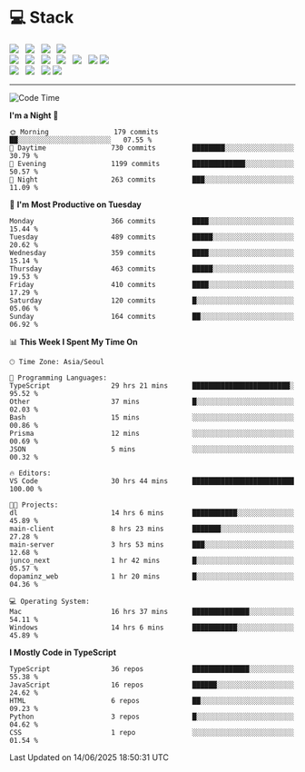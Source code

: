 <h1>💻 Stack</h1>
<div>
 <!-- badge : https://shields.io/ -->
 <!-- icon : https://simpleicons.org/?q=Get -->
 <img src="https://img.shields.io/badge/HTML5-e74c3c?style=flat-square&logo=HTML5&logoColor=white"/> &nbsp 
 <img src="https://img.shields.io/badge/CSS3-0A84FF?style=flat-square&logo=CSS3&logoColor=white"/> &nbsp 
 <img src="https://img.shields.io/badge/JavaScript-FFCD11?style=flat-square&logo=JavaScript&logoColor=white"/> &nbsp 
 <img src="https://img.shields.io/badge/TypeScript-3075C0?style=flat-square&logo=TypeScript&logoColor=white"/>
 <br/>
 <img src="https://img.shields.io/badge/Next-000000?style=flat-square&logo=nextdotjs&logoColor=white"/> &nbsp 
 <img src="https://img.shields.io/badge/React-00BCF6?style=flat-square&logo=React&logoColor=white"/> &nbsp 
 <img src="https://img.shields.io/badge/Redux-764ABC?style=flat-square&logo=Redux&logoColor=white"/> &nbsp
 <img src="https://img.shields.io/badge/Recoil-3578E5?style=flat-square&logo=recoil&logoColor=white"/> &nbsp
 <img src="https://img.shields.io/badge/React-Query-FF4154?style=flat-square&logo=reactquery&logoColor=white"/> &nbsp 
 <img src="https://img.shields.io/badge/styled%2Dcomponents-DB7093?style=flat-square&logo=styled%2Dcomponents&logoColor=white"/>
 <img src="https://img.shields.io/badge/CSS Modules-000000?style=flat-square&logo=CSS Modules&logoColor=white"/> &nbsp 
 <br/>
 <img src="https://img.shields.io/badge/Node-339933?style=flat-square&logo=Node.js&logoColor=white"/> &nbsp 
 <img src="https://img.shields.io/badge/Express-000000?style=flat-square&logo=Express&logoColor=white"/> &nbsp 
 <img src="https://img.shields.io/badge/MongoDB-47A248?style=flat-square&logo=MongoDB&logoColor=white"/>
 <img src="https://img.shields.io/badge/MariaDB-003545?style=flat-square&logo=mariadb&logoColor=white"/>
</div>

<hr>

<!--START_SECTION:waka-->
![Code Time](http://img.shields.io/badge/Code%20Time-2%2C519%20hrs%2052%20mins-blue)

**I'm a Night 🦉** 

```text
🌞 Morning                179 commits         ██░░░░░░░░░░░░░░░░░░░░░░░   07.55 % 
🌆 Daytime                730 commits         ████████░░░░░░░░░░░░░░░░░   30.79 % 
🌃 Evening                1199 commits        █████████████░░░░░░░░░░░░   50.57 % 
🌙 Night                  263 commits         ███░░░░░░░░░░░░░░░░░░░░░░   11.09 % 
```
📅 **I'm Most Productive on Tuesday** 

```text
Monday                   366 commits         ████░░░░░░░░░░░░░░░░░░░░░   15.44 % 
Tuesday                  489 commits         █████░░░░░░░░░░░░░░░░░░░░   20.62 % 
Wednesday                359 commits         ████░░░░░░░░░░░░░░░░░░░░░   15.14 % 
Thursday                 463 commits         █████░░░░░░░░░░░░░░░░░░░░   19.53 % 
Friday                   410 commits         ████░░░░░░░░░░░░░░░░░░░░░   17.29 % 
Saturday                 120 commits         █░░░░░░░░░░░░░░░░░░░░░░░░   05.06 % 
Sunday                   164 commits         ██░░░░░░░░░░░░░░░░░░░░░░░   06.92 % 
```


📊 **This Week I Spent My Time On** 

```text
🕑︎ Time Zone: Asia/Seoul

💬 Programming Languages: 
TypeScript               29 hrs 21 mins      ████████████████████████░   95.52 % 
Other                    37 mins             █░░░░░░░░░░░░░░░░░░░░░░░░   02.03 % 
Bash                     15 mins             ░░░░░░░░░░░░░░░░░░░░░░░░░   00.86 % 
Prisma                   12 mins             ░░░░░░░░░░░░░░░░░░░░░░░░░   00.69 % 
JSON                     5 mins              ░░░░░░░░░░░░░░░░░░░░░░░░░   00.32 % 

🔥 Editors: 
VS Code                  30 hrs 44 mins      █████████████████████████   100.00 % 

🐱‍💻 Projects: 
dl                       14 hrs 6 mins       ███████████░░░░░░░░░░░░░░   45.89 % 
main-client              8 hrs 23 mins       ███████░░░░░░░░░░░░░░░░░░   27.28 % 
main-server              3 hrs 53 mins       ███░░░░░░░░░░░░░░░░░░░░░░   12.68 % 
junco_next               1 hr 42 mins        █░░░░░░░░░░░░░░░░░░░░░░░░   05.57 % 
dopaminz_web             1 hr 20 mins        █░░░░░░░░░░░░░░░░░░░░░░░░   04.36 % 

💻 Operating System: 
Mac                      16 hrs 37 mins      ██████████████░░░░░░░░░░░   54.11 % 
Windows                  14 hrs 6 mins       ███████████░░░░░░░░░░░░░░   45.89 % 
```

**I Mostly Code in TypeScript** 

```text
TypeScript               36 repos            ██████████████░░░░░░░░░░░   55.38 % 
JavaScript               16 repos            ██████░░░░░░░░░░░░░░░░░░░   24.62 % 
HTML                     6 repos             ██░░░░░░░░░░░░░░░░░░░░░░░   09.23 % 
Python                   3 repos             █░░░░░░░░░░░░░░░░░░░░░░░░   04.62 % 
CSS                      1 repo              ░░░░░░░░░░░░░░░░░░░░░░░░░   01.54 % 
```




 Last Updated on 14/06/2025 18:50:31 UTC
<!--END_SECTION:waka-->

